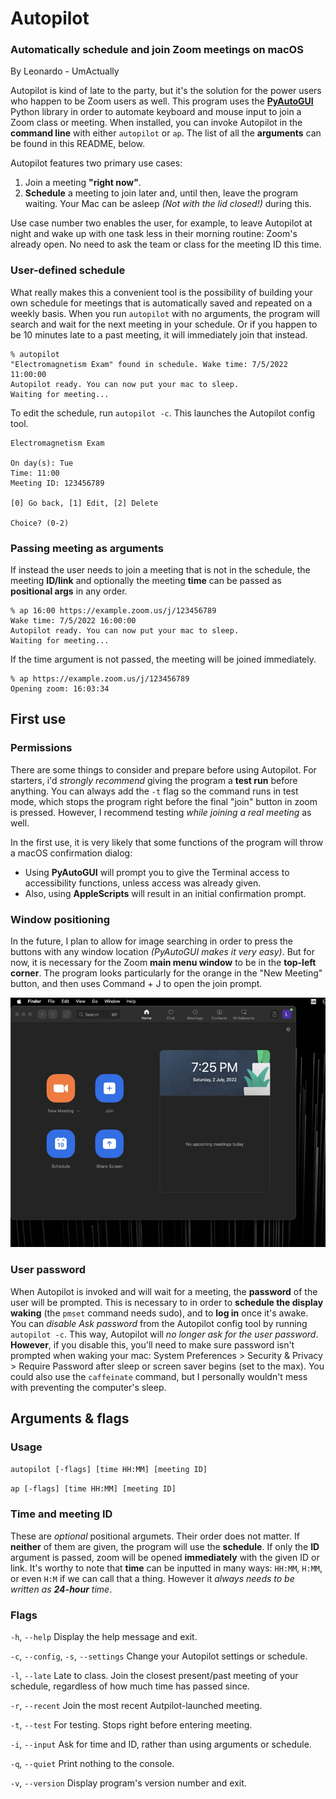 # Autopilot
### Automatically schedule and join Zoom meetings on macOS
By Leonardo - UmActually

Autopilot is kind of late to the party, but it's the solution for the power users who happen to be Zoom users as well. This program uses the [**PyAutoGUI**](https://pypi.org/project/PyAutoGUI/) Python library in order to automate keyboard and mouse input to join a Zoom class or meeting. When installed, you can invoke Autopilot in the **command line** with either `autopilot` or `ap`. The list of all the **arguments** can be found in this README, below.

Autopilot features two primary use cases:
1. Join a meeting **"right now"**.
2. **Schedule** a meeting to join later and, until then, leave the program waiting. Your Mac can be asleep _(Not with the lid closed!)_ during this.

Use case number two enables the user, for example, to leave Autopilot at night and wake up with one task less in their morning routine: Zoom's already open. No need to ask the team or class for the meeting ID this time.

### User-defined schedule

What really makes this a convenient tool is the possibility of building your own schedule for meetings that is automatically saved and repeated on a weekly basis. When you run `autopilot` with no arguments, the program will search and wait for the next meeting in your schedule. Or if you happen to be 10 minutes late to a past meeting, it will immediately join that instead.

```commandline
% autopilot
"Electromagnetism Exam" found in schedule. Wake time: 7/5/2022 11:00:00
Autopilot ready. You can now put your mac to sleep.
Waiting for meeting...
```

To edit the schedule, run `autopilot -c`. This launches the Autopilot config tool. 

```commandline
Electromagnetism Exam

On day(s): Tue
Time: 11:00
Meeting ID: 123456789

[0] Go back, [1] Edit, [2] Delete

Choice? (0-2)
```

### Passing meeting as arguments

If instead the user needs to join a meeting that is not in the schedule, the meeting **ID/link** and optionally the meeting **time** can be passed as **positional args** in any order.

```commandline
% ap 16:00 https://example.zoom.us/j/123456789
Wake time: 7/5/2022 16:00:00
Autopilot ready. You can now put your mac to sleep.
Waiting for meeting...
```

If the time argument is not passed, the meeting will be joined immediately.

```commandline
% ap https://example.zoom.us/j/123456789
Opening zoom: 16:03:34
```

## First use

### Permissions

There are some things to consider and prepare before using Autopilot. For starters, i'd _strongly recommend_ giving the program a **test run** before anything. You can always add the `-t` flag so the command runs in test mode, which stops the program right before the final "join" button in zoom is pressed. However, I recommend testing _while joining a real meeting_ as well. 

In the first use, it is very likely that some functions of the program will throw a macOS confirmation dialog:
- Using **PyAutoGUI** will prompt you to give the Terminal access to accessibility functions, unless access was already given.
- Also, using **AppleScripts** will result in an initial confirmation prompt. 

### Window positioning

In the future, I plan to allow for image searching in order to press the buttons with any window location _(PyAutoGUI makes it very easy)_. But for now, it is necessary for the Zoom **main menu window** to be in the **top-left corner**. The program looks particularly for the orange in the "New Meeting" button, and then uses Command + J to open the join prompt.

![Zoom window positioning](Resources/zoom.png "Zoom window positioning")

### User password

When Autopilot is invoked and will wait for a meeting, the **password** of the user will be prompted. This is necessary to in order to **schedule the display waking** (the `pmset` command needs sudo), and to **log in** once it's awake. You can _disable Ask password_ from the Autopilot config tool by running `autopilot -c`. This way, Autopilot will _no longer ask for the user password_. **However**, if you disable this, you'll need to make sure password isn't prompted when waking your mac: System Preferences > Security & Privacy > Require Password after sleep or screen saver begins (set to the max). You could also use the `caffeinate` command, but I personally wouldn't mess with preventing the computer's sleep.

## Arguments & flags

### Usage

`autopilot [-flags] [time HH:MM] [meeting ID]`

`ap [-flags] [time HH:MM] [meeting ID]`

### Time and meeting ID

These are _optional_ positional argumets. Their order does not matter. If **neither** of them are given, the program will use the **schedule**. If only the **ID** argument is passed, zoom will be opened **immediately** with the given ID or link. It's worthy to note that **time** can be inputted in many ways: `HH:MM`, `H:MM`, or even `H:M` if we can call that a thing. However it _always needs to be written as **24-hour** time_.

### Flags

`-h`, `--help` Display the help message and exit.

`-c`, `--config`, `-s`, `--settings` Change your Autopilot settings or schedule.

`-l`, `--late` Late to class. Join the closest present/past meeting of your schedule, regardless of how much time has passed since. 

`-r`, `--recent` Join the most recent Autpilot-launched meeting.

`-t`, `--test` For testing. Stops right before entering meeting.

`-i`, `--input` Ask for time and ID, rather than using arguments or schedule.

`-q`, `--quiet` Print nothing to the console.

`-v`, `--version` Display program's version number and exit.
